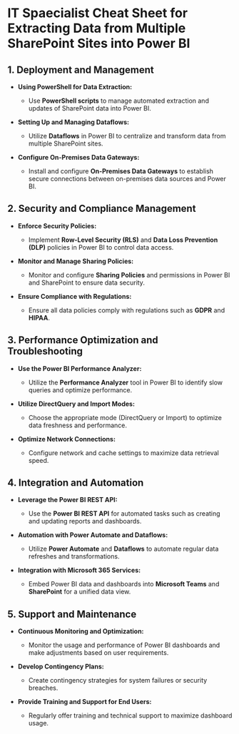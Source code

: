 # IT Spaecialist Cheat Sheet for Extracting Data from Multiple SharePoint Sites into Power BI



## 1. Deployment and Management

- **Using PowerShell for Data Extraction:**
  - Use **PowerShell scripts** to manage automated extraction and updates of SharePoint data into Power BI.

- **Setting Up and Managing Dataflows:**
  - Utilize **Dataflows** in Power BI to centralize and transform data from multiple SharePoint sites.

- **Configure On-Premises Data Gateways:**
  - Install and configure **On-Premises Data Gateways** to establish secure connections between on-premises data sources and Power BI.

## 2. Security and Compliance Management

- **Enforce Security Policies:**
  - Implement **Row-Level Security (RLS)** and **Data Loss Prevention (DLP)** policies in Power BI to control data access.

- **Monitor and Manage Sharing Policies:**
  - Monitor and configure **Sharing Policies** and permissions in Power BI and SharePoint to ensure data security.

- **Ensure Compliance with Regulations:**
  - Ensure all data policies comply with regulations such as **GDPR** and **HIPAA**.

## 3. Performance Optimization and Troubleshooting

- **Use the Power BI Performance Analyzer:**
  - Utilize the **Performance Analyzer** tool in Power BI to identify slow queries and optimize performance.

- **Utilize DirectQuery and Import Modes:**
  - Choose the appropriate mode (DirectQuery or Import) to optimize data freshness and performance.

- **Optimize Network Connections:**
  - Configure network and cache settings to maximize data retrieval speed.

## 4. Integration and Automation

- **Leverage the Power BI REST API:**
  - Use the **Power BI REST API** for automated tasks such as creating and updating reports and dashboards.

- **Automation with Power Automate and Dataflows:**
  - Utilize **Power Automate** and **Dataflows** to automate regular data refreshes and transformations.

- **Integration with Microsoft 365 Services:**
  - Embed Power BI data and dashboards into **Microsoft Teams** and **SharePoint** for a unified data view.

## 5. Support and Maintenance

- **Continuous Monitoring and Optimization:**
  - Monitor the usage and performance of Power BI dashboards and make adjustments based on user requirements.

- **Develop Contingency Plans:**
  - Create contingency strategies for system failures or security breaches.

- **Provide Training and Support for End Users:**
  - Regularly offer training and technical support to maximize dashboard usage.
